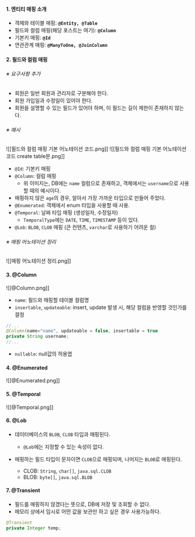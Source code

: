 
#### 1. 엔티티 매핑 소개

- 객체와 테이블 매핑: **`@Entity, @Table`**
- 필드와 컬럼 매핑(해당 포스트는 여기): **`@Column`**
- 기본키 매핑: **`@Id`**
- 연관관계 매핑: **`@ManyToOne, @JoinColumn`**


#### 2. 필드와 컬럼 매핑

###### ※ 요구사항 추가
- 회원은 일반 회원과 관리자로 구분해야 한다.
- 회원 가입일과 수정일이 있어야 한다.
- 회원을 설명할 수 있는 필드가 있어야 하며, 이 필드는 길이 제한이 존재하지 않는다.

###### ※ 예시
![[필드와 컬럼 매핑 기본 어노테이션 코드.png]]
![[필드와 컬럼 매핑 기본 어노테이션 코드 create table문.png]]
- `@Id`: 기본키 매핑
- `@Column`: 컬럼 매핑
	- 위 이미지는, DB에는 `name` 컬럼으로 존재하고, 객체에서는 `username`으로 사용할 때의 예시이다.
- 매핑하지 않은 `age`의 경우, 알아서 가장 가까운 타입으로 만들어 주었다.
- `@Enumerated`: 객체에서 enum 타입을 사용할 때 사용. 
- `@Temporal`: 날짜 타입 매핑 (생성일자, 수정일자)
	- `TemporalType`에는 `DATE`, `TIME`, `TIMESTAMP` 등이 있다.
- `@Lob`: `BLOB`, `CLOB` 매핑 (큰 컨텐츠, `varchar`로 사용하기 어려운 컬)

###### ※ 매핑 어노테이션 정리
![[매핑 어노테이션 정리.png]]


#### 3. @Column
![[@Column.png]]
- `name`: 필드와 매핑할 테이블 컬럼명
- `insertable`, `updateable`: insert, update 발생 시, 해당 컬럼을 반영할 것인가를 결정
```java
//...
@Column(name="name", updateable = false, insertable = true
private String username;
//...
```

- `nullable`: null값의 허용엽

#### 4. @Enumerated
![[@Enumerated.png]]


#### 5. @Temporal
![[@Temporal.png]]


#### 6. @Lob

- 데이터베이스의 `BLOB`, `CLOB` 타입과 매핑된다.
	- `@Lob`에는 지정할 수 있는 속성이 없다.

- 매핑하는 필드 타입이 문자이면 `CLOB`으로 매핑되며, 나머지는 `BLOB`로 매핑된다.
	- CLOB: `String`, `char[]`, `java.sql.CLOB`
	- BLOB: `byte[]`, `java.sql.BLOB`

#### 7. @Transient

- 필드를 매핑하지 않겠다는 뜻으로, DB에 저장 및 조회할 수 없다.
- 메모리 상에서 임시로 어떤 값을 보관만 하고 싶은 경우 사용가능하다.

```java
@Transient
private Integer temp;
```



